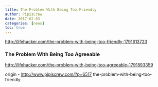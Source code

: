 ```yaml
---
title: The Problem With Being Too Friendly
author: PipisCrew
date: 2017-02-03
categories: [news]
toc: true
---
```


http://lifehacker.com/the-problem-with-being-too-friendly-1791613723

### The Problem With Being Too Agreeable

http://lifehacker.com/the-problem-with-being-too-agreeable-1791893359

origin - http://www.pipiscrew.com/?p=6517 the-problem-with-being-too-friendly